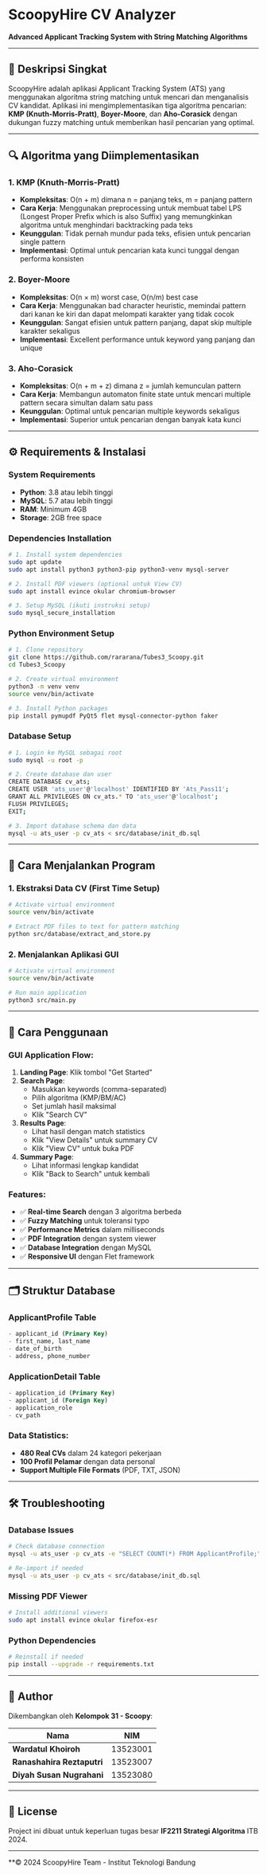 # ScoopyHire CV Analyzer
**Advanced Applicant Tracking System with String Matching Algorithms**

---

## 📖 Deskripsi Singkat

ScoopyHire adalah aplikasi Applicant Tracking System (ATS) yang menggunakan algoritma string matching untuk mencari dan menganalisis CV kandidat. Aplikasi ini mengimplementasikan tiga algoritma pencarian: **KMP (Knuth-Morris-Pratt)**, **Boyer-Moore**, dan **Aho-Corasick** dengan dukungan fuzzy matching untuk memberikan hasil pencarian yang optimal.

---

## 🔍 Algoritma yang Diimplementasikan

### **1. KMP (Knuth-Morris-Pratt)**
- **Kompleksitas**: O(n + m) dimana n = panjang teks, m = panjang pattern
- **Cara Kerja**: Menggunakan preprocessing untuk membuat tabel LPS (Longest Proper Prefix which is also Suffix) yang memungkinkan algoritma untuk menghindari backtracking pada teks
- **Keunggulan**: Tidak pernah mundur pada teks, efisien untuk pencarian single pattern
- **Implementasi**: Optimal untuk pencarian kata kunci tunggal dengan performa konsisten

### **2. Boyer-Moore**
- **Kompleksitas**: O(n × m) worst case, O(n/m) best case
- **Cara Kerja**: Menggunakan bad character heuristic, memindai pattern dari kanan ke kiri dan dapat melompati karakter yang tidak cocok
- **Keunggulan**: Sangat efisien untuk pattern panjang, dapat skip multiple karakter sekaligus
- **Implementasi**: Excellent performance untuk keyword yang panjang dan unique

### **3. Aho-Corasick**
- **Kompleksitas**: O(n + m + z) dimana z = jumlah kemunculan pattern
- **Cara Kerja**: Membangun automaton finite state untuk mencari multiple pattern secara simultan dalam satu pass
- **Keunggulan**: Optimal untuk pencarian multiple keywords sekaligus
- **Implementasi**: Superior untuk pencarian dengan banyak kata kunci

---

## ⚙️ Requirements & Instalasi

### **System Requirements**
- **Python**: 3.8 atau lebih tinggi
- **MySQL**: 5.7 atau lebih tinggi
- **RAM**: Minimum 4GB
- **Storage**: 2GB free space

### **Dependencies Installation**

```bash
# 1. Install system dependencies
sudo apt update
sudo apt install python3 python3-pip python3-venv mysql-server

# 2. Install PDF viewers (optional untuk View CV)
sudo apt install evince okular chromium-browser

# 3. Setup MySQL (ikuti instruksi setup)
sudo mysql_secure_installation
```

### **Python Environment Setup**

```bash
# 1. Clone repository
git clone https://github.com/rararana/Tubes3_Scoopy.git
cd Tubes3_Scoopy

# 2. Create virtual environment
python3 -m venv venv
source venv/bin/activate

# 3. Install Python packages
pip install pymupdf PyQt5 flet mysql-connector-python faker
```

### **Database Setup**

```bash
# 1. Login ke MySQL sebagai root
sudo mysql -u root -p

# 2. Create database dan user
CREATE DATABASE cv_ats;
CREATE USER 'ats_user'@'localhost' IDENTIFIED BY 'Ats_Pass11';
GRANT ALL PRIVILEGES ON cv_ats.* TO 'ats_user'@'localhost';
FLUSH PRIVILEGES;
EXIT;

# 3. Import database schema dan data
mysql -u ats_user -p cv_ats < src/database/init_db.sql
```

---

## 🚀 Cara Menjalankan Program

### **1. Ekstraksi Data CV (First Time Setup)**
```bash
# Activate virtual environment
source venv/bin/activate

# Extract PDF files to text for pattern matching
python src/database/extract_and_store.py
```

### **2. Menjalankan Aplikasi GUI**
```bash
# Activate virtual environment
source venv/bin/activate

# Run main application
python3 src/main.py
```

---

## 📱 Cara Penggunaan

### **GUI Application Flow:**

1. **Landing Page**: Klik tombol "Get Started"
2. **Search Page**: 
   - Masukkan keywords (comma-separated)
   - Pilih algoritma (KMP/BM/AC)
   - Set jumlah hasil maksimal
   - Klik "Search CV"
3. **Results Page**: 
   - Lihat hasil dengan match statistics
   - Klik "View Details" untuk summary CV
   - Klik "View CV" untuk buka PDF
4. **Summary Page**: 
   - Lihat informasi lengkap kandidat
   - Klik "Back to Search" untuk kembali

### **Features:**
- ✅ **Real-time Search** dengan 3 algoritma berbeda
- ✅ **Fuzzy Matching** untuk toleransi typo
- ✅ **Performance Metrics** dalam milliseconds
- ✅ **PDF Integration** dengan system viewer
- ✅ **Database Integration** dengan MySQL
- ✅ **Responsive UI** dengan Flet framework

---

## 🗂️ Struktur Database

### **ApplicantProfile Table**
```sql
- applicant_id (Primary Key)
- first_name, last_name  
- date_of_birth
- address, phone_number
```

### **ApplicationDetail Table**
```sql
- application_id (Primary Key)
- applicant_id (Foreign Key)
- application_role
- cv_path
```

### **Data Statistics:**
- **480 Real CVs** dalam 24 kategori pekerjaan
- **100 Profil Pelamar** dengan data personal
- **Support Multiple File Formats** (PDF, TXT, JSON)

---

## 🛠️ Troubleshooting

### **Database Issues**
```bash
# Check database connection
mysql -u ats_user -p cv_ats -e "SELECT COUNT(*) FROM ApplicantProfile;"

# Re-import if needed
mysql -u ats_user -p cv_ats < src/database/init_db.sql
```

### **Missing PDF Viewer**
```bash
# Install additional viewers
sudo apt install evince okular firefox-esr
```

### **Python Dependencies**
```bash
# Reinstall if needed
pip install --upgrade -r requirements.txt
```

---

## 👥 Author

Dikembangkan oleh **Kelompok 31 - Scoopy**:

| Nama | NIM |
|------|-----|
| **Wardatul Khoiroh** | 13523001 |
| **Ranashahira Reztaputri** | 13523007 |
| **Diyah Susan Nugrahani** | 13523080 |

---


## 📝 License

Project ini dibuat untuk keperluan tugas besar **IF2211 Strategi Algoritma** ITB 2024.

---

**© 2024 ScoopyHire Team - Institut Teknologi Bandung
